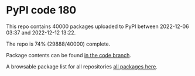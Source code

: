 # PyPI code 180

This repo contains 40000 packages uploaded to PyPI between 
2022-12-06 03:37 and 2022-12-12 13:22.

The repo is 74% (29888/40000) complete.

Package contents can be found [in the code branch](https://github.com/pypi-data/pypi-mirror-180/tree/code/packages).

A browsable package list for all repositories [all packages here](https://pypi-data.github.io/website/repositories/pypi-mirror-180).


